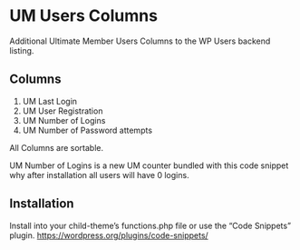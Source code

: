 # UM Users Columns
Additional Ultimate Member Users Columns to the WP Users backend listing.

## Columns ##
1. UM Last Login
2. UM User Registration
3. UM Number of Logins
4. UM Number of Password attempts

All Columns are sortable.

UM Number of Logins is a new UM counter bundled with this code snippet why after installation all users will have 0 logins.
## Installation ##

Install into your child-theme’s functions.php file or use the “Code Snippets” plugin.
https://wordpress.org/plugins/code-snippets/
